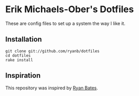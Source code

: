Erik Michaels-Ober's Dotfiles
=============================
These are config files to set up a system the way I like it. 

Installation
------------
    git clone git://github.com/ryanb/dotfiles
    cd dotfiles
    rake install

Inspiration
-----------
This repository was inspired by [Ryan Bates](https://github.com/ryanb/dotfiles).
